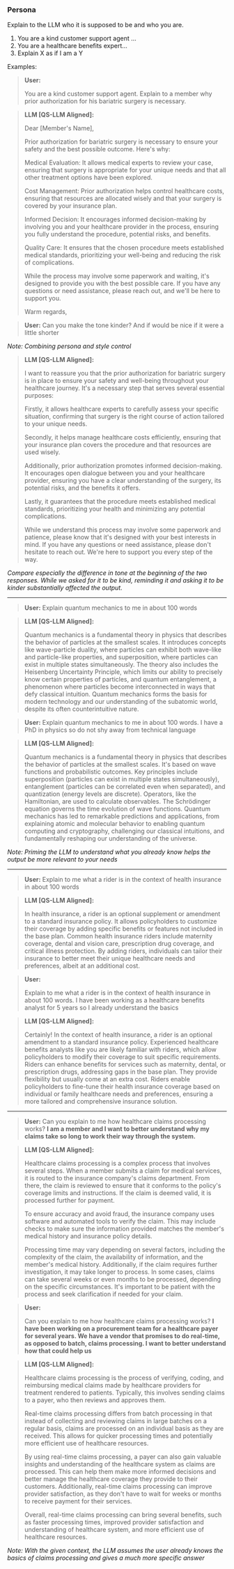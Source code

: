 ### Persona

Explain to the LLM who it is supposed to be and who you are.

1. You are a kind customer support agent …
2. You are a healthcare benefits expert…
3. Explain X as if I am a Y

Examples:

>**User:**
>
>You are a kind customer support agent. Explain to a member why prior authorization for his bariatric surgery is necessary.

>**LLM [QS-LLM Aligned]:**
>
>Dear [Member's Name],
>
>Prior authorization for bariatric surgery is necessary to ensure your safety and the best possible outcome. Here's why:
>
>Medical Evaluation: It allows medical experts to review your case, ensuring that surgery is appropriate for your unique needs and that all other treatment options have been explored.
>
>Cost Management: Prior authorization helps control healthcare costs, ensuring that resources are allocated wisely and that your surgery is covered by your insurance plan.
>
>Informed Decision: It encourages informed decision-making by involving you and your healthcare provider in the process, ensuring you fully understand the procedure, potential risks, and benefits.
>
>Quality Care: It ensures that the chosen procedure meets established medical standards, prioritizing your well-being and reducing the risk of complications.
>
>While the process may involve some paperwork and waiting, it's designed to provide you with the best possible care. If you have any questions or need assistance, please reach out, and we'll be here to support you.
>
>Warm regards,

>**User:** Can you make the tone kinder? And if would be nice if it were a little shorter

*Note: Combining persona and style control*

>**LLM [QS-LLM Aligned]:**
>
>I want to reassure you that the prior authorization for bariatric surgery is in place to ensure your safety and well-being throughout your healthcare journey. It's a necessary step that serves several essential purposes:
>
>Firstly, it allows healthcare experts to carefully assess your specific situation, confirming that surgery is the right course of action tailored to your unique needs.
>
>Secondly, it helps manage healthcare costs efficiently, ensuring that your insurance plan covers the procedure and that resources are used wisely.
>
>Additionally, prior authorization promotes informed decision-making. It encourages open dialogue between you and your healthcare provider, ensuring you have a clear understanding of the surgery, its potential risks, and the benefits it offers.
>
>Lastly, it guarantees that the procedure meets established medical standards, prioritizing your health and minimizing any potential complications.
>
>While we understand this process may involve some paperwork and patience, please know that it's designed with your best interests in mind. If you have any questions or need assistance, please don't hesitate to reach out. We're here to support you every step of the way.

*Compare especially the difference in tone at the beginning of the two responses. While we asked for it to be kind, reminding it and asking it to be kinder substantially affected the output.*

---

>**User:** Explain quantum mechanics to me in about 100 words

>**LLM [QS-LLM Aligned]:**
>
>Quantum mechanics is a fundamental theory in physics that describes the behavior of particles at the smallest scales. It introduces concepts like wave-particle duality, where particles can exhibit both wave-like and particle-like properties, and superposition, where particles can exist in multiple states simultaneously. The theory also includes the Heisenberg Uncertainty Principle, which limits our ability to precisely know certain properties of particles, and quantum entanglement, a phenomenon where particles become interconnected in ways that defy classical intuition. Quantum mechanics forms the basis for modern technology and our understanding of the subatomic world, despite its often counterintuitive nature.

>**User:** Explain quantum mechanics to me in about 100 words. I have a PhD in physics so do not shy away from technical language

>**LLM [QS-LLM Aligned]:**
>
>Quantum mechanics is a fundamental theory in physics that describes the behavior of particles at the smallest scales. It's based on wave functions and probabilistic outcomes. Key principles include superposition (particles can exist in multiple states simultaneously), entanglement (particles can be correlated even when separated), and quantization (energy levels are discrete). Operators, like the Hamiltonian, are used to calculate observables. The Schrödinger equation governs the time evolution of wave functions. Quantum mechanics has led to remarkable predictions and applications, from explaining atomic and molecular behavior to enabling quantum computing and cryptography, challenging our classical intuitions, and fundamentally reshaping our understanding of the universe.

*Note: Priming the LLM to understand what you already know helps the output be more relevant to your needs*

---

>**User:** Explain to me what a rider is in the context of health insurance in about 100 words

>**LLM [QS-LLM Aligned]:**
>
>In health insurance, a rider is an optional supplement or amendment to a standard insurance policy. It allows policyholders to customize their coverage by adding specific benefits or features not included in the base plan. Common health insurance riders include maternity coverage, dental and vision care, prescription drug coverage, and critical illness protection. By adding riders, individuals can tailor their insurance to better meet their unique healthcare needs and preferences, albeit at an additional cost.

>**User:**
>
>Explain to me what a rider is in the context of health insurance in about 100 words. I have been working as a healthcare benefits analyst for 5 years so I already understand the basics

>**LLM [QS-LLM Aligned]:**
>
>Certainly! In the context of health insurance, a rider is an optional amendment to a standard insurance policy. Experienced healthcare benefits analysts like you are likely familiar with riders, which allow policyholders to modify their coverage to suit specific requirements. Riders can enhance benefits for services such as maternity, dental, or prescription drugs, addressing gaps in the base plan. They provide flexibility but usually come at an extra cost. Riders enable policyholders to fine-tune their health insurance coverage based on individual or family healthcare needs and preferences, ensuring a more tailored and comprehensive insurance solution.

---

>**User:** Can you explain to me how healthcare claims processing works? **I am a member and I want to better understand why my claims take so long to work their way through the system.**

>**LLM [QS-LLM Aligned]:**
>
>Healthcare claims processing is a complex process that involves several steps. When a member submits a claim for medical services, it is routed to the insurance company's claims department. From there, the claim is reviewed to ensure that it conforms to the policy's coverage limits and instructions. If the claim is deemed valid, it is processed further for payment.
>
>To ensure accuracy and avoid fraud, the insurance company uses software and automated tools to verify the claim. This may include checks to make sure the information provided matches the member's medical history and insurance policy details.
>
>Processing time may vary depending on several factors, including the complexity of the claim, the availability of information, and the member's medical history. Additionally, if the claim requires further investigation, it may take longer to process. In some cases, claims can take several weeks or even months to be processed, depending on the specific circumstances. It's important to be patient with the process and seek clarification if needed for your claim.

>**User:**
>
>Can you explain to me how healthcare claims processing works? **I have been working on a procurement team for a healthcare payer for several years. We have a vendor that promises to do real-time, as opposed to batch, claims processing. I want to better understand how that could help us**

>**LLM [QS-LLM Aligned]:**
>
>Healthcare claims processing is the process of verifying, coding, and reimbursing medical claims made by healthcare providers for treatment rendered to patients. Typically, this involves sending claims to a payer, who then reviews and approves them.
>
>Real-time claims processing differs from batch processing in that instead of collecting and reviewing claims in large batches on a regular basis, claims are processed on an individual basis as they are received. This allows for quicker processing times and potentially more efficient use of healthcare resources.
>
>By using real-time claims processing, a payer can also gain valuable insights and understanding of the healthcare system as claims are processed. This can help them make more informed decisions and better manage the healthcare coverage they provide to their customers. Additionally, real-time claims processing can improve provider satisfaction, as they don't have to wait for weeks or months to receive payment for their services.
>
>Overall, real-time claims processing can bring several benefits, such as faster processing times, improved provider satisfaction and understanding of healthcare system, and more efficient use of healthcare resources.

*Note: With the given context, the LLM assumes the user already knows the basics of claims processing and gives a much more specific answer*
